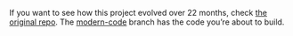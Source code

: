 
If you want to see how this project evolved over 22 months, check [the
original repo](https://github.com/Swizec/h1b-software-salaries). The
[modern-code](https://github.com/Swizec/h1b-software-salaries/tree/modern-code)
branch has the code you’re about to build.
